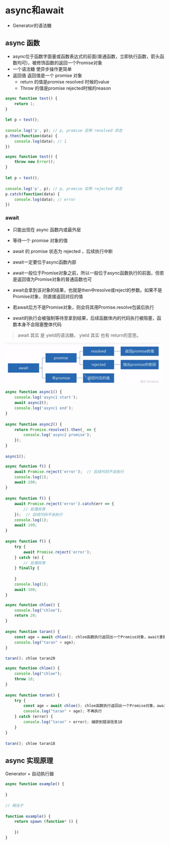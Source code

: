# async和await 

* Generator的语法糖

## async 函数

* async位于函数字面量或函数表达式的前面(普通函数，立即执行函数，箭头函数均可)，被修饰函数的返回一个Promise对象
* 一个语法糖 使异步操作更简单
* 返回值 返回值是一个 promise 对象
	* return 的值是promise resolved 时候的value
	* Throw 的值是promise rejected时候的reason

```js
async function test() {
	return 1;
}

let p = test();

console.log('p', p); // p, promise 实例 resolved 状态
p.then(function(data) {
	console.log(data); // 1
})
```

```js
async function test() {
	throw new Error();
}

let p = test();

console.log('p', p); // p, promise 实例 rejected 状态
p.catch(function(data) {
	console.log(data); // error
})
```

### await 

* 只能出现在 async 函数内或最外层
* 等待一个 promise 对象的值
* await 的 promise 状态为 rejected ，后续执行中断

* await一定要位于async函数内部
* await一般位于Promise对象之前，所以一般位于async函数执行的前面，但若是返回值为Promise对象的普通函数也可
* await会拿到该对象的结果，也就是then中resolve或reject的参数。如果不是Promise对象，则直接返回对应的值
* 若await后方不是Promise对象，则会将其用Promise.resolve包装后执行
* await的执行会被强制等待至拿到结果，后续函数体内的代码执行被阻塞，函数本身不会阻塞整体代码


> await 其实 是 yield的语法糖， yield 其实  也有 return的意思。

![await返回的值](./imgs/async.png)

```js
async function async1() {
	console.log('async1 start');
	await async2();
	console.log('async1 end');
}

async function async2() {
	return Promise.resolve().then(_ => {
		console.log('async2 promise');
	});
}

async1();
```

```js
async function f() {
	await Promise.reject('error');  // 后续代码不会执行
	console.log(1);
	await 100;
}

async function f() {
	await Promise.reject('error').catch(err => {
		// 处理异常
	});  // 后续代码不会执行
	console.log(1);
	await 100;
}

async function f() {
	try {
		await Promise.reject('error');
	} catch (e) {
		// 处理异常
	} finally {

	}
	console.log(1);
	await 100;
}


```

```js
async function chloe() {
    console.log("chloe");
    return 20;
}

async function taran() {
    const age = await chloe(); chloe函数执行返回出一个Promise对象，await拿到该对象resolve的参数20，赋值给age
    console.log("taran" + age);
}

taran(); chloe taran20
```

```js
async function chloe() {
    console.log("chloe");
    throw 18;
}

async function taran() {
    try {
        const age = await chloe(); chloe函数执行返回出一个Promise对象，await拿到该对象reject的参数18
        console.log("taran" + age); 不再执行
    } catch (error) {
        console.log("taran" + error); 捕获到错误信息18
    }
}

taran(); chloe taran18
```

## async 实现原理

Generator + 自动执行器

```js
async function example() {

}

// 相当于

function example() {
	return spawn (function* () {

	})
}
```